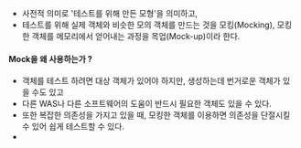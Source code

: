 * 사전적 의미로 '테스트를 위해 만든 모형'을 의미하고, 
* 테스트를 위해 실제 객체와 비슷한 모의 객체를 만드는 것을 모킹(Mocking), 모킹한 객체를 메모리에서 얻어내는 과정을 목업(Mock-up)이라 한다.

#### Mock을 왜 사용하는가 ?
* 객체를 테스트 하려면 대상 객체가 있어야 하지만, 생성하는데 번거로운 객체가 있을 수도 있고 
* 다른 WAS나 다른 소프트웨어의 도움이 반드시 필요한 객체도 있을 수 있다. 
* 또한 복잡한 의존성을 가지고 있을 때, 모킹한 객체를 이용하면 의존성을 단절시킬 수 있어 쉽게 테스트할 수 있다.
* 
